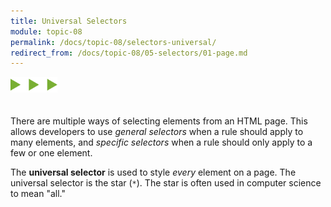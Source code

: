 ```yaml
---
title: Universal Selectors
module: topic-08
permalink: /docs/topic-08/selectors-universal/
redirect_from: /docs/topic-08/05-selectors/01-page.md
---
```


<img src="./../../../img/arrow-divider.svg" style="width: 75px; border: none; margin: 0px 0 20px 0" />

There are multiple ways of selecting elements from an HTML page. This allows developers to use _general selectors_ when a rule should apply to many elements, and _specific selectors_ when a rule should only apply to a few or one element.

The **universal selector** is used to style _every_ element on a page. The universal selector is the star (`*`). The star is often used in computer science to mean "all."


<div class="codepen-embed">
  <p data-height="400" data-theme-id="30567" data-slug-hash="QqoNLG" data-default-tab="html,result" data-user="Media-Ed-Online" data-embed-version="2" data-pen-title="[Topic-07]  CSS Selectors, Pt. 1" class="codepen"></p>
</div>
